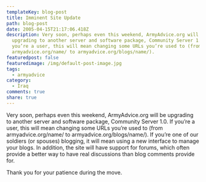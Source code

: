 ```yaml
---
templateKey: blog-post
title: Imminent Site Update
path: blog-post
date: 2005-04-15T21:17:06.418Z
description: Very soon, perhaps even this weekend, ArmyAdvice.org will be
  upgrading to another server and software package, Community Server 1.0. If
  you’re a user, this will mean changing some URLs you’re used to (from
  armyadvice.org/name/ to armyadvice.org/blogs/name/).
featuredpost: false
featuredimage: /img/default-post-image.jpg
tags:
  - armyadvice
category:
  - Iraq
comments: true
share: true
---
```

<!--StartFragment-->

Very soon, perhaps even this weekend, ArmyAdvice.org will be upgrading to another server and software package, Community Server 1.0. If you’re a user, this will mean changing some URLs you’re used to (from armyadvice.org/name/ to armyadvice.org/blogs/name/). If you’re one of our soldiers (or spouses) blogging, it will mean using a new interface to manage your blogs. In addition, the site will have support for forums, which often provide a better way to have real discussions than blog comments provide for.

Thank you for your patience during the move.

<!--EndFragment-->